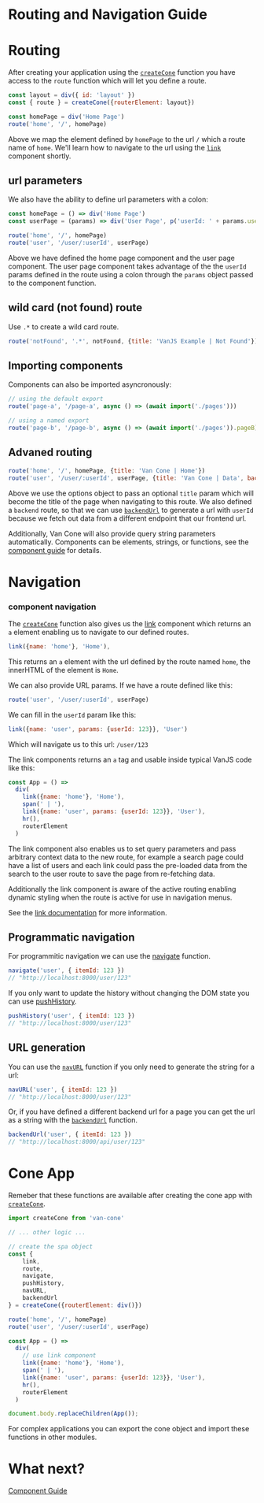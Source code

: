 # Routing and Navigation Guide

# Routing

After creating your application using the [`createCone`](./api-reference.md#createconerouterelement-routes-defaultnavstate) function you have access to the `route` function which will let you define a route.

```javascript
const layout = div({ id: 'layout' })
const { route } = createCone({routerElement: layout})

const homePage = div('Home Page')
route('home', '/', homePage)
```

Above we map the element defined by `homePage` to the url `/` which a route name of `home`. We'll learn how to navigate to the url using the [`link`](./api-reference.md#linkprops-children) component shortly.

## url parameters

We also have the ability to define url parameters with a colon:

```javascript
const homePage = () => div('Home Page')
const userPage = (params) => div('User Page', p('userId: ' + params.userId))

route('home', '/', homePage)
route('user', '/user/:userId', userPage)
```

Above we have defined the home page component and the user page component. The user page component takes advantage of the the `userId` params defined in the route using a colon through the `params` object passed to the component function.

## wild card (not found) route

Use `.*` to create a wild card route.

```javascript
route('notFound', '.*', notFound, {title: 'VanJS Example | Not Found'})
```

## Importing components

Components can also be imported asyncronously:

```javascript
// using the default export
route('page-a', '/page-a', async () => (await import('./pages')))

// using a named export
route('page-b', '/page-b', async () => (await import('./pages')).pageB)
```

## Advaned routing

```javascript
route('home', '/', homePage, {title: 'Van Cone | Home'})
route('user', '/user/:userId', userPage, {title: 'Van Cone | Data', backend: 'api/user/:userId'})
```

Above we use the options object to pass an optional `title` param which will become the title of the page when navigating to this route. We also defined a `backend` route, so that we can use [`backendUrl`](./api-reference.md#backendurlroutename-params-query) to generate a url with `userId` because we fetch out data from a different endpoint that our frontend url.

Additionally, Van Cone will also provide query string parameters automatically. Components can be elements, strings, or functions, see the [component guide](./component-guide.md) for details.

# Navigation
### component navigation 
The [`createCone`](./api-reference.md#createconerouterelement-routes-defaultnavstate) function also gives us the [link](./api-reference.md#linkprops-children) component which returns an `a` element enabling us to navigate to our defined routes.

```javascript
link({name: 'home'}, 'Home'),
```

This returns an `a` element with the url defined by the route named `home`, the innerHTML of the element is `Home`.

We can also provide URL params. If we have a route defined like this:

```javascript
route('user', '/user/:userId', userPage)
```
We can fill in the `userId` param like this:

```javascript
link({name: 'user', params: {userId: 123}}, 'User')
```
Which will navigate us to this url: `/user/123`

The link components returns an `a` tag and usable inside typical VanJS code like this:

```javascript
const App = () =>
  div(
    link({name: 'home'}, 'Home'),
    span(' | '),
    link({name: 'user', params: {userId: 123}}, 'User'),
    hr(),
    routerElement
  )
  ```


The link component also enables us to set query parameters and pass arbitrary context data to the new route, for example a search page could have a list of users and each link could pass the pre-loaded data from the search to the user route to save the page from re-fetching data. 

Additionally the link component is aware of the active routing enabling dynamic styling when the route is active for use in navigation menus.

See the [link documentation](./api-reference.md#linkprops-children) for more information. 

## Programmatic navigation

For programmitic navigation we can use the [navigate](./api-reference.md#navigateroutename-options) function.


```javascript
navigate('user', { itemId: 123 })
// "http://localhost:8000/user/123"
```

If you only want to update the history without changing the DOM state you can use [pushHistory](./api-reference.md#pushhistoryroutename-options).

```javascript
pushHistory('user', { itemId: 123 })
// "http://localhost:8000/user/123"
```

## URL generation

You can use the [`navURL`](./api-reference.md#navurlroutename-params-query) function if you only need to generate the string for a url:

```javascript
navURL('user', { itemId: 123 })
// "http://localhost:8000/user/123"
```

Or, if you have defined a different backend url for a page you can get the url as a string with the [`backendUrl`](./api-reference.md#backendurlroutename-params-query) function.

```javascript
backendUrl('user', { itemId: 123 })
// "http://localhost:8000/api/user/123"
```

# Cone App
Remeber that these functions are available after creating the cone app with [`createCone`](./api-reference.md#createconerouterelement-routes-defaultnavstate).

```javascript
import createCone from 'van-cone'

// ... other logic ...

// create the spa object
const { 
    link, 
    route, 
    navigate, 
    pushHistory, 
    navURL, 
    backendUrl 
} = createCone({routerElement: div()})

route('home', '/', homePage)
route('user', '/user/:userId', userPage)

const App = () =>
  div(
    // use link component
    link({name: 'home'}, 'Home'),
    span(' | '),
    link({name: 'user', params: {userId: 123}}, 'User'),
    hr(),
    routerElement
  )

document.body.replaceChildren(App());
```

For complex applications you can export the cone object and import these functions in other modules.

# What next?
[Component Guide](./component-guide.md)
